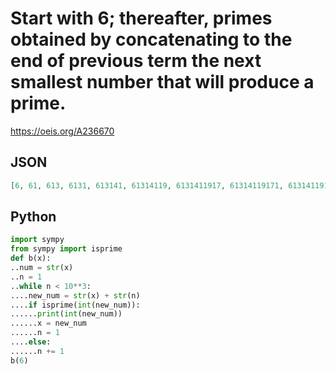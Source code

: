 # Start with 6; thereafter, primes obtained by concatenating to the end of previous term the next smallest number that will produce a prime\.
https://oeis.org/A236670
## JSON
```JSON
[6, 61, 613, 6131, 613141, 61314119, 6131411917, 61314119171, 6131411917181, 613141191718127, 61314119171812789, 613141191718127893, 61314119171812789379, 6131411917181278937929, 61314119171812789379291, 61314119171812789379291111]
```
## Python
```Python
import sympy
from sympy import isprime
def b(x):
..num = str(x)
..n = 1
..while n < 10**3:
....new_num = str(x) + str(n)
....if isprime(int(new_num)):
......print(int(new_num))
......x = new_num
......n = 1
....else:
......n += 1
b(6)
```
